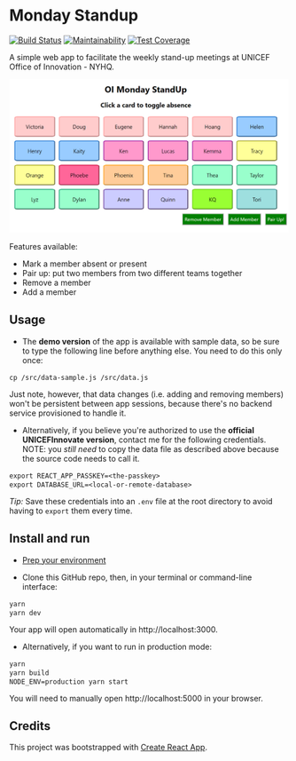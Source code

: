 # Monday Standup

[![Build Status](https://travis-ci.com/thoat/monday-standup.svg?branch=master)](https://travis-ci.com/thoat/monday-standup)
[![Maintainability](https://api.codeclimate.com/v1/badges/69d18729ffd48f77245a/maintainability)](https://codeclimate.com/github/thoat/monday-standup/maintainability)
[![Test Coverage](https://api.codeclimate.com/v1/badges/69d18729ffd48f77245a/test_coverage)](https://codeclimate.com/github/thoat/monday-standup/test_coverage)

A simple web app to facilitate the weekly stand-up meetings at UNICEF Office of Innovation - NYHQ.

![Example Startpage](/public/screenshot-startpage.PNG)

Features available:

- Mark a member absent or present
- Pair up: put two members from two different teams together
- Remove a member
- Add a member

## Usage

- The __demo version__ of the app is available with sample data, so be sure to type the following line before anything else. You need to do this only once:

```{shell}
cp /src/data-sample.js /src/data.js
```

Just note, however, that data changes (i.e. adding and removing members) won't be persistent between app sessions, because there's no backend service provisioned to handle it.

- Alternatively, if you believe you're authorized to use the __official UNICEFInnovate version__, contact me for the following credentials. NOTE: you _still need_ to copy the data file as described above because the source code needs to call it.

```{shell}
export REACT_APP_PASSKEY=<the-passkey>
export DATABASE_URL=<local-or-remote-database>
```

_Tip:_ Save these credentials into an `.env` file at the root directory to avoid having to `export` them every time.

## Install and run

- [Prep your environment](#usage)

- Clone this GitHub repo, then, in your terminal or command-line interface:

```{shell}
yarn
yarn dev
```

Your app will open automatically in http://localhost:3000.

- Alternatively, if you want to run in production mode:

```{shell}
yarn
yarn build
NODE_ENV=production yarn start
```

You will need to manually open http://localhost:5000 in your browser.

## Credits

This project was bootstrapped with [Create React App](https://github.com/facebook/create-react-app).
